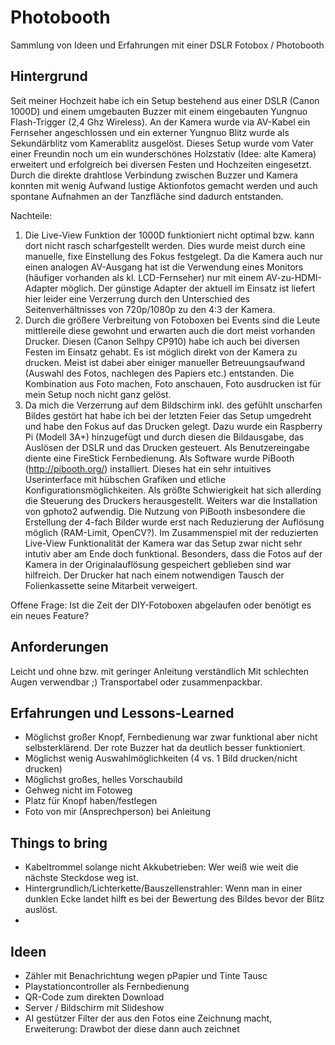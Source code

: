 # Photobooth
Sammlung von Ideen und Erfahrungen mit einer DSLR Fotobox / Photobooth

## Hintergrund
Seit meiner Hochzeit habe ich ein Setup bestehend aus einer DSLR (Canon 1000D) und einem umgebauten Buzzer mit einem eingebauten Yungnuo Flash-Trigger (2,4 Ghz Wireless). An der Kamera wurde via AV-Kabel ein Fernseher angeschlossen und ein externer Yungnuo Blitz wurde als Sekundärblitz vom Kamerablitz ausgelöst. Dieses Setup wurde vom Vater einer Freundin noch um ein wunderschönes Holzstativ (Idee: alte Kamera) erweitert und erfolgreich bei diversen Festen und Hochzeiten eingesetzt. Durch die direkte drahtlose Verbindung zwischen Buzzer und Kamera konnten mit wenig Aufwand lustige Aktionfotos gemacht werden und auch spontane Aufnahmen an der Tanzfläche sind dadurch entstanden.

Nachteile: 
1) Die Live-View Funktion der 1000D funktioniert nicht optimal bzw. kann dort nicht rasch scharfgestellt werden. Dies wurde meist durch eine manuelle, fixe Einstellung des Fokus festgelegt. Da die Kamera auch nur einen analogen AV-Ausgang hat ist die Verwendung eines Monitors (häufiger vorhanden als kl. LCD-Fernseher) nur mit einem AV-zu-HDMI-Adapter möglich. Der günstige Adapter der aktuell im Einsatz ist liefert hier leider eine Verzerrung durch den Unterschied des Seitenverhältnisses von 720p/1080p zu den 4:3 der Kamera.
2) Durch die größere Verbreitung von Fotoboxen bei Events sind die Leute mittlereile diese gewohnt und erwarten auch die dort meist vorhanden Drucker. Diesen (Canon Selhpy CP910) habe ich auch bei diversen Festen im Einsatz gehabt. Es ist möglich direkt von der Kamera zu drucken. Meist ist dabei aber einiger manueller Betreuungsaufwand (Auswahl des Fotos, nachlegen des Papiers etc.) entstanden. Die Kombination aus Foto machen, Foto anschauen, Foto ausdrucken ist für mein Setup noch nicht ganz gelöst.
3) Da mich die Verzerrung auf dem Bildschirm inkl. des gefühlt unscharfen Bildes gestört hat habe ich bei der letzten Feier das Setup umgedreht und habe den Fokus auf das Drucken gelegt. Dazu wurde ein Raspberry Pi (Modell 3A+) hinzugefügt und durch diesen die Bildausgabe, das Auslösen der DSLR und das Drucken gesteuert. Als Benutzereingabe diente eine FireStick Fernbedienung. Als Software wurde PiBooth (http://pibooth.org/) installiert. Dieses hat ein sehr intuitives Userinterface mit hübschen Grafiken und etliche Konfigurationsmöglichkeiten. Als größte Schwierigkeit hat sich allerding die Steuerung des Druckers herausgestellt. Weiters war die Installation von gphoto2 aufwendig. Die Nutzung von PiBooth insbesondere die Erstellung der 4-fach Bilder wurde erst nach Reduzierung der Auflösung möglich (RAM-Limit, OpenCV?). Im Zusammenspiel mit der reduzierten Live-View Funktionalität der Kamera war das Setup zwar nicht sehr intutiv aber am Ende doch funktional. Besonders, dass die Fotos auf der Kamera in der Originalauflösung gespeichert geblieben sind war hilfreich. Der Drucker hat nach einem notwendigen Tausch der Folienkassette seine Mitarbeit verweigert.

Offene Frage: Ist die Zeit der DIY-Fotoboxen abgelaufen oder benötigt es ein neues Feature?

## Anforderungen
Leicht und ohne bzw. mit geringer Anleitung verständlich
Mit schlechten Augen verwendbar ;)
Transportabel oder zusammenpackbar.


## Erfahrungen und Lessons-Learned
* Möglichst großer Knopf, Fernbedienung war zwar funktional aber nicht selbsterklärend. Der rote Buzzer hat da deutlich besser funktioniert.
* Möglichst wenig Auswahlmöglichkeiten (4 vs. 1 Bild drucken/nicht drucken)
* Möglichst großes, helles Vorschaubild
* Gehweg nicht im Fotoweg
* Platz für Knopf haben/festlegen
* Foto von mir (Ansprechperson) bei Anleitung


## Things to bring
* Kabeltrommel solange nicht Akkubetrieben: Wer weiß wie weit die nächste Steckdose weg ist.
* Hintergrundlich/Lichterkette/Bauszellenstrahler: Wenn man in einer dunklen Ecke landet hilft es bei der Bewertung des Bildes bevor der Blitz auslöst.
* 

## Ideen
- Zähler mit Benachrichtung wegen pPapier und Tinte Tausc
- Playstationcontroller als Fernbedienung
- QR-Code zum direkten Download
- Server / Bildschirm mit Slideshow
- AI gestützer Filter der aus den Fotos eine Zeichnung macht, Erweiterung: Drawbot der diese dann auch zeichnet
